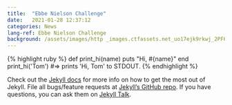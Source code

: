 ```yaml
---
title:  "Ebbe Nielson Challenge"
date:   2021-01-28 12:37:12 
categories: News
lang-ref: Ebbe Nielson Challenge
background: /assets/images/http _images.ctfassets.net_uo17ejk9rkwj_2PF6LCpovG8MBlPcHrNwOa_a3efea738f65c6e6a48e24890aa28b9e_ebbe-2020-feature.png
---
```



{% highlight ruby %}
def print_hi(name)
  puts "Hi, #{name}"
end
print_hi('Tom')
#=> prints 'Hi, Tom' to STDOUT.
{% endhighlight %}

Check out the [Jekyll docs][jekyll-docs] for more info on how to get the most out of Jekyll. File all bugs/feature requests at [Jekyll’s GitHub repo][jekyll-gh]. If you have questions, you can ask them on [Jekyll Talk][jekyll-talk].

[jekyll-docs]: https://jekyllrb.com/docs/home
[jekyll-gh]:   https://github.com/jekyll/jekyll
[jekyll-talk]: https://talk.jekyllrb.com/
